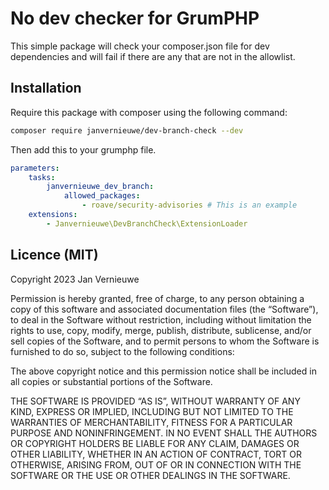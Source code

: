 # No dev checker for GrumPHP
This simple package will check your composer.json file for dev dependencies and will fail if there are any that are not in the allowlist.

## Installation
Require this package with composer using the following command:

```bash
composer require janvernieuwe/dev-branch-check --dev
```

Then add this to your grumphp file.

```yaml
parameters:
    tasks:
        janvernieuwe_dev_branch:
            allowed_packages:
                - roave/security-advisories # This is an example
    extensions:
        - Janvernieuwe\DevBranchCheck\ExtensionLoader
```

## Licence (MIT)

Copyright 2023 Jan Vernieuwe

Permission is hereby granted, free of charge, to any person obtaining a copy of this software and associated documentation files (the “Software”), to deal in the Software without restriction, including without limitation the rights to use, copy, modify, merge, publish, distribute, sublicense, and/or sell copies of the Software, and to permit persons to whom the Software is furnished to do so, subject to the following conditions:

The above copyright notice and this permission notice shall be included in all copies or substantial portions of the Software.

THE SOFTWARE IS PROVIDED “AS IS”, WITHOUT WARRANTY OF ANY KIND, EXPRESS OR IMPLIED, INCLUDING BUT NOT LIMITED TO THE WARRANTIES OF MERCHANTABILITY, FITNESS FOR A PARTICULAR PURPOSE AND NONINFRINGEMENT. IN NO EVENT SHALL THE AUTHORS OR COPYRIGHT HOLDERS BE LIABLE FOR ANY CLAIM, DAMAGES OR OTHER LIABILITY, WHETHER IN AN ACTION OF CONTRACT, TORT OR OTHERWISE, ARISING FROM, OUT OF OR IN CONNECTION WITH THE SOFTWARE OR THE USE OR OTHER DEALINGS IN THE SOFTWARE.